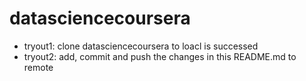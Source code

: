 # datasciencecoursera
* tryout1: clone datasciencecoursera to loacl is successed
* tryout2: add, commit and push the changes in this README.md to remote
